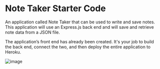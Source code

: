 # Note Taker Starter Code

An application called Note Taker that can be used to write and save notes. This application will use an Express.js back end and will save and retrieve note data from a JSON file.

The application’s front end has already been created. It's your job to build the back end, connect the two, and then deploy the entire application to Heroku.

![image](https://user-images.githubusercontent.com/67552318/182499534-13e1eb6c-2fc5-4491-b57c-90db3a30e96e.png)
